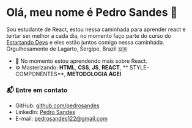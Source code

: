 # Olá, meu nome é Pedro Sandes 👋

Sou estudante de React, estou nessa caminhada para aprender react e tentar ser melhor a cada dia, no momento faço parte do curso do [Estartando Devs](https://estartandodevs.com.br/) e eles estão juntos comigo nessa caminhada. Orgulhosamente de Lagarto, Sergipe, Brazil 🇧🇷

- 🌱 No momento estou aprendendo mais sobre React. 
- ⚙️ Masterizando: **HTML**,  **CSS**,  **JS**, **REACT**, ** STYLE-COMPONENTES**, **METODOLOGIA ÁGEl**


### 📬 Entre em contato
- GitHub: [github.com/pedrosandes][github]
- LinkedIn: [Pedro Sandes][linkedin]
- E-mail: pedrosandes122@gmail.com

[linkedin]: https://www.linkedin.com/in/pedro-sandes-230988207/
[github]: https://github.com/pedrosandes
